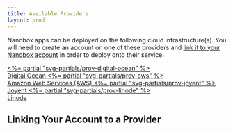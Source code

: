 ```yaml
---
title: Available Providers
layout: prod
---
```


Nanobox apps can be deployed on the following cloud infrastructure(s). You will need to create an account on one of these providers and [link it to your Nanobox account](#linking-your-account-to-a-service-provider) in order to deploy onto their service.

<div id="providers">
  <a href="https://www.digitalocean.com/" target="_blank" id="digital-ocean">
    <%= partial "svg-partials/prov-digital-ocean" %><br>
    Digital Ocean
  </a>
  <a href="https://aws.amazon.com/" target="_blank" id="aws" class="coming">
    <%= partial "svg-partials/prov-aws" %><br>
    Amazon Web Services (AWS)
  </a>
  <a href="https://www.joyent.com/" target="_blank" id="joyent" class="coming">
    <%= partial "svg-partials/prov-joyent" %><br>
    Joyent
  </a>
  <a href="https://www.linode.com/" target="_blank" id="linode" class="coming">
    <%= partial "svg-partials/prov-linode" %><br>
    Linode
  </a>
</div>

## Linking Your Account to a Provider